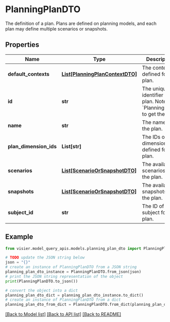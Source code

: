 # PlanningPlanDTO

The definition of a plan. Plans are defined on planning models, and each plan may define multiple scenarios or snapshots.

## Properties

Name | Type | Description | Notes
------------ | ------------- | ------------- | -------------
**default_contexts** | [**List[PlanningPlanContextDTO]**](PlanningPlanContextDTO.md) | The contexts defined for the plan. | [optional] 
**id** | **str** | The unique identifier of the plan.  Note: See &#x60;PlanningPlans&#x60; to get the ID. | [optional] 
**name** | **str** | The name of the plan. | [optional] 
**plan_dimension_ids** | **List[str]** | The IDs of the dimensions defined for the plan. | [optional] 
**scenarios** | [**List[ScenarioOrSnapshotDTO]**](ScenarioOrSnapshotDTO.md) | The available scenarios for the plan. | [optional] 
**snapshots** | [**List[ScenarioOrSnapshotDTO]**](ScenarioOrSnapshotDTO.md) | The available snapshots for the plan. | [optional] 
**subject_id** | **str** | The ID of subject for the plan. | [optional] 

## Example

```python
from visier.model_query_apis.models.planning_plan_dto import PlanningPlanDTO

# TODO update the JSON string below
json = "{}"
# create an instance of PlanningPlanDTO from a JSON string
planning_plan_dto_instance = PlanningPlanDTO.from_json(json)
# print the JSON string representation of the object
print(PlanningPlanDTO.to_json())

# convert the object into a dict
planning_plan_dto_dict = planning_plan_dto_instance.to_dict()
# create an instance of PlanningPlanDTO from a dict
planning_plan_dto_from_dict = PlanningPlanDTO.from_dict(planning_plan_dto_dict)
```
[[Back to Model list]](../README.md#documentation-for-models) [[Back to API list]](../README.md#documentation-for-api-endpoints) [[Back to README]](../README.md)


